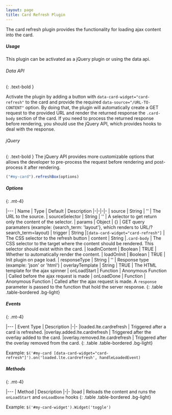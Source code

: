 ```yaml
---
layout: page
title: Card Refresh Plugin
---
```


The card refresh plugin provides the functionality for loading ajax content into the card.

##### Usage

This plugin can be activated as a jQuery plugin or using the data api.

###### Data API

{: .text-bold }

Activate the plugin by adding a button with `data-card-widget="card-refresh"` to the card and provide the
required `data-source="/URL-TO-CONTENT"` option. By doing that, the plugin will automatically create a GET request to
the provided URL and render the returned response the `.card-body` section of the card. If you need to process the
returned response before rendering, you should use the jQuery API, which provides hooks to deal with the response.

###### jQuery

{: .text-bold }
The jQuery API provides more customizable options that allows the developer to pre-process the request before rendering
and post-process it after rendering.

```js
("#my-card").refreshBox(options)
```

##### Options

{: .mt-4}

|---
| Name | Type | Default | Description
|-|-|-|-
| source | String | '' | The URL to the source.
| sourceSelector | String | '' | A selector to get return only the content of the selector.
| params | Object | {} | GET query paramaters (example: {search_term: 'layout'}, which renders to
URL/?search_term=layout)
| trigger | String |`[data-card-widget="card-refresh"]` | The CSS selector to the refresh button
| content | String |`.card-body` | The CSS selector to the target where the content should be rendered. This selector
should exist within the card.
| loadInContent | Boolean | TRUE | Whether to automatically render the content.
| loadOnInit | Boolean | TRUE | Init plugin on page load.
| responseType | String | '' | Response type (example: 'json' or 'html')
| overlayTemplate | String | TRUE | The HTML template for the ajax spinner
| onLoadStart | Function | Anonymous Function | Called before the ajax request is made
| onLoadDone | Function | Anonymous Function | Called after the ajax request is made. A `response` parameter is passed
to the function that hold the server response.
{: .table .table-bordered .bg-light}

##### Events

{: .mt-4}

|---
| Event Type | Description
|-|-
|loaded.lte.cardrefresh | Triggered after a card is refreshed.
|overlay.added.lte.cardrefresh | Triggered after the overlay added to the card.
|overlay.removed.lte.cardrefresh | Triggered after the overlay removed from the card.
{: .table .table-bordered .bg-light}

Example: `$('#my-card [data-card-widget="card-refresh"]').on('loaded.lte.cardrefresh', handleLoadedEvent)`

##### Methods

{: .mt-4}

|---
| Method | Description
|-|-
|load | Reloads the content and runs the `onLoadStart` and `onLoadDone` hooks
{: .table .table-bordered .bg-light}

Example: `$('#my-card-widget').Widget('toggle')`

